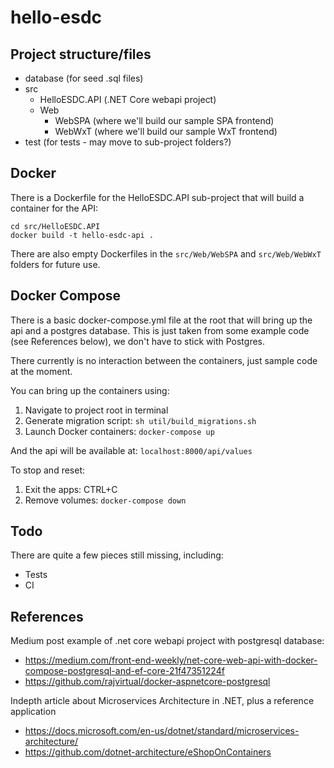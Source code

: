 # hello-esdc

## Project structure/files

- database (for seed .sql files)
- src
  - HelloESDC.API (.NET Core webapi project)
  - Web
    - WebSPA (where we'll build our sample SPA frontend)
    - WebWxT (where we'll build our sample WxT frontend)
- test (for tests - may move to sub-project folders?)

## Docker
There is a Dockerfile for the HelloESDC.API sub-project that will build a container for the API:

```
cd src/HelloESDC.API
docker build -t hello-esdc-api .
```

There are also empty Dockerfiles in the `src/Web/WebSPA` and `src/Web/WebWxT` folders for future use.

## Docker Compose
There is a basic docker-compose.yml file at the root that will bring up the api and a postgres database. This is just taken from some example code (see References below), we don't have to stick with Postgres. 

There currently is no interaction between the containers, just sample code at the moment.

You can bring up the containers using:

1. Navigate to project root in terminal
1. Generate migration script: `sh util/build_migrations.sh`
1. Launch Docker containers: `docker-compose up`

And the api will be available at: `localhost:8000/api/values`

To stop and reset:

1. Exit the apps: CTRL+C
1. Remove volumes: `docker-compose down`

## Todo
There are quite a few pieces still missing, including:
- Tests
- CI

## References
Medium post example of .net core webapi project with postgresql database:
- https://medium.com/front-end-weekly/net-core-web-api-with-docker-compose-postgresql-and-ef-core-21f47351224f
- https://github.com/rajvirtual/docker-aspnetcore-postgresql

Indepth article about Microservices Architecture in .NET, plus a reference application
- https://docs.microsoft.com/en-us/dotnet/standard/microservices-architecture/
- https://github.com/dotnet-architecture/eShopOnContainers
